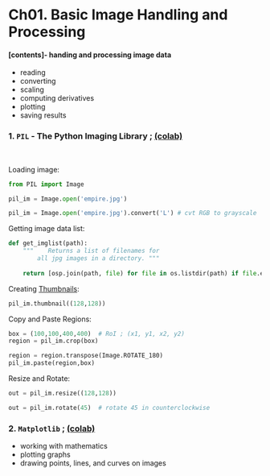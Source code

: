 # Ch01. Basic Image Handling and Processing 

#### [contents]- handing and processing image data 
* reading 
* converting 
* scaling
* computing derivatives 
* plotting 
* saving results 



### 1. ```PIL``` - The Python Imaging Library ; [(colab)](https://colab.research.google.com/github/DoranLyong/Programming-ComputerVision-Python/blob/main/lec01_Basic_Image_Processing/PIL_test.ipynb) 
<br/>

Loading image:
``` python
from PIL import Image

pil_im = Image.open('empire.jpg')

pil_im = Image.open('empire.jpg').convert('L') # cvt RGB to grayscale 
```

Getting image data list: 
```python 
def get_imglist(path):
    """    Returns a list of filenames for 
        all jpg images in a directory. """
        
    return [osp.join(path, file) for file in os.listdir(path) if file.endswith('.jpg')]

```


Creating [Thumbnails](https://pillow.readthedocs.io/en/stable/reference/Image.html):
```python
pil_im.thumbnail((128,128))
``` 

Copy and Paste Regions:
```python
box = (100,100,400,400)  # RoI ; (x1, y1, x2, y2)
region = pil_im.crop(box)

region = region.transpose(Image.ROTATE_180)
pil_im.paste(region,box)
```

Resize and Rotate:
```python
out = pil_im.resize((128,128))

out = pil_im.rotate(45)  # rotate 45 in counterclockwise 
```

### 2. ```Matplotlib``` ; [(colab)](https://colab.research.google.com/github/DoranLyong/Programming-ComputerVision-Python/blob/main/lec01_Basic_Image_Processing/Matplotlib_test.ipynb#scrollTo=6vyAV7gUEATO)
* working with mathematics
* plotting graphs 
* drawing points, lines, and
curves on images